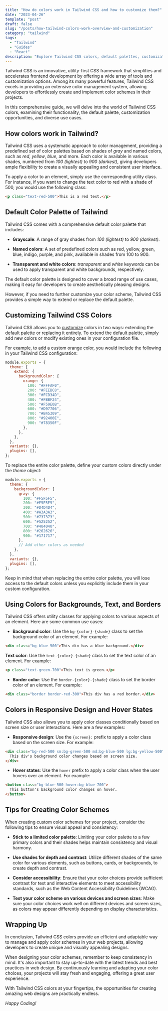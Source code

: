 ```yaml
---
title: "How do colors work in Tailwind CSS and how to customize them?"
date: "2023-04-26"
template: "post"
draft: false
slug: "/posts/how-tailwind-colors-work-overview-and-customization"
category: "tailwind"
tags:
  - "Tailwind"
  - "Guides"
  - "React"
description: "Explore Tailwind CSS colors, default palettes, customization, etc from our guide to create stunning designs."
---
```


Tailwind CSS is an innovative, utility-first CSS framework that simplifies and accelerates frontend development by offering a wide array of tools and customization options. Among its many powerful features, Tailwind CSS excels in providing an extensive color management system, allowing developers to effortlessly create and implement color schemes in their projects.

In this comprehensive guide, we will delve into the world of Tailwind CSS colors, examining their functionality, the default palette, customization opportunities, and diverse use cases.

## How colors work in Tailwind?

Tailwind CSS uses a systematic approach to color management, providing a predefined set of color palettes based on shades of _gray_ and named colors, such as _red_, _yellow_, _blue_, and more. Each color is available in various shades, numbered from _100 (lightest)_ to _900 (darkest)_, giving developers ample flexibility to create a visually appealing and consistent user interface.

To apply a color to an element, simply use the corresponding utility class. For instance, if you want to change the text color to red with a shade of 500, you would use the following class:

```html
<p class="text-red-500">This is a red text.</p>
```

## Default Color Palette of Tailwind

Tailwind CSS comes with a comprehensive default color palette that includes:

- **Grayscale**: A range of gray shades from _100 (lightest)_ to _900 (darkest)_.

- **Named colors**: A set of predefined colors such as red, yellow, green, blue, indigo, purple, and pink, available in shades from 100 to 900.

- **Transparent and white colors**: _transparent_ and _white_ keywords can be used to apply transparent and white backgrounds, respectively.

The default color palette is designed to cover a broad range of use cases, making it easy for developers to create aesthetically pleasing designs.

However, if you need to further customize your color scheme, Tailwind CSS provides a simple way to extend or replace the default palette.

## Customizing Tailwind CSS Colors

Tailwind CSS allows you to [customize](https://css-tricks.com/color-theming-with-css-custom-properties-and-tailwind/) colors in two ways: extending the default palette or replacing it entirely. To extend the default palette, simply add new colors or modify existing ones in your configuration file.

For example, to add a custom orange color, you would include the following in your Tailwind CSS configuration:

```js
module.exports = {
  theme: {
    extend: {
      backgroundColor: {
        orange: {
          100: "#FFFAF0",
          200: "#FEEBC8",
          300: "#FCD34D",
          400: "#FBBF24",
          500: "#F59E0B",
          600: "#D97706",
          700: "#B45309",
          800: "#92400E",
          900: "#78350F",
        },
      },
    },
  },
  variants: {},
  plugins: [],
};
```

To replace the entire color palette, define your custom colors directly under the _theme_ object:

```js
module.exports = {
  theme: {
    backgroundColor: {
      gray: {
        100: "#F5F5F5",
        200: "#E5E5E5",
        300: "#D4D4D4",
        400: "#A3A3A3",
        500: "#737373",
        600: "#525252",
        700: "#404040",
        800: "#262626",
        900: "#171717",
      },
      // Add other colors as needed
    },
  },
  variants: {},
  plugins: [],
};
```

Keep in mind that when replacing the entire color palette, you will lose access to the default colors unless you explicitly include them in your custom configuration.

## Using Colors for Backgrounds, Text, and Borders

Tailwind CSS offers utility classes for applying colors to various aspects of an element. Here are some common use cases:

- **Background color**: Use the `bg-{color}-{shade}` class to set the background color of an element. For example:

```html
<div class="bg-blue-500">This div has a blue background.</div>
```

**Text color**: Use the `text-{color}-{shade}` class to set the text color of an element. For example:

```html
<p class="text-green-700">This text is green.</p>
```

- **Border color**: Use the `border-{color}-{shade}` class to set the border color of an element. For example:

```html
<div class="border border-red-300">This div has a red border.</div>
```

## Colors in Responsive Design and Hover States

Tailwind CSS also allows you to apply color classes conditionally based on screen size or user interactions. Here are a few examples:

- **Responsive design**: Use the `{screen}:` prefix to apply a color class based on the screen size. For example:

```html
<div class="bg-red-500 sm:bg-green-500 md:bg-blue-500 lg:bg-yellow-500">
  This div's background color changes based on screen size.
</div>
```

- **Hover states**: Use the `hover` prefix to apply a color class when the user hovers over an element. For example:

```html
<button class="bg-blue-500 hover:bg-blue-700">
  This button's background color changes on hover.
</button>
```

## Tips for Creating Color Schemes

When creating custom color schemes for your project, consider the following tips to ensure visual appeal and consistency:

- **Stick to a limited color palette**: Limiting your color palette to a few primary colors and their shades helps maintain consistency and visual harmony.

- **Use shades for depth and contrast**: Utilize different shades of the same color for various elements, such as buttons, cards, or backgrounds, to create depth and contrast.

- **Consider accessibility**: Ensure that your color choices provide sufficient contrast for text and interactive elements to meet accessibility standards, such as the Web Content Accessibility Guidelines (WCAG).

- **Test your color scheme on various devices and screen sizes**: Make sure your color choices work well on different devices and screen sizes, as colors may appear differently depending on display characteristics.

## Wrapping Up

In conclusion, Tailwind CSS colors provide an efficient and adaptable way to manage and apply color schemes in your web projects, allowing developers to create unique and visually appealing designs.

When designing your color schemes, remember to keep consistency in mind. It's also important to stay up-to-date with the latest trends and best practices in web design. By continuously learning and adapting your color choices, your projects will stay fresh and engaging, offering a great user experience.

With Tailwind CSS colors at your fingertips, the opportunities for creating amazing web designs are practically endless.

_Happy Coding!_
